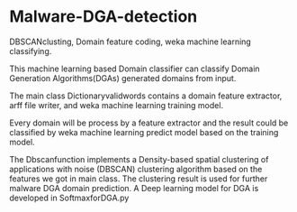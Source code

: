 # Malware-DGA-detection

DBSCANclusting, Domain feature coding, weka machine learning classifying.

This machine learning based Domain classifier can classify Domain Generation Algorithms(DGAs) generated domains from input.

The main class Dictionaryvalidwords contains a domain feature extractor, arff file writer, and weka machine learning training model.

Every domain will be process by a feature extractor and the result could be classified by weka machine learning predict model based on the training model.

The Dbscanfunction implements a Density-based spatial clustering of applications with noise (DBSCAN) clustering algorithm based on the features we got in main class. The clustering result is used for further malware DGA domain prediction. A Deep learning model for DGA is developed in SoftmaxforDGA.py

